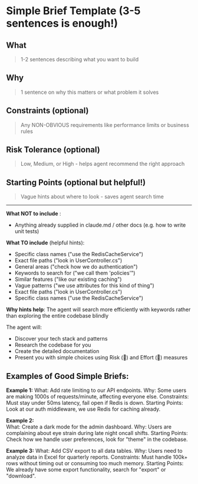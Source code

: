 # Simple Brief Template (3-5 sentences is enough!)

## What
> 1-2 sentences describing what you want to build

## Why  
> 1 sentence on why this matters or what problem it solves

## Constraints (optional)
> Any NON-OBVIOUS requirements like performance limits or business rules

## Risk Tolerance (optional)
> Low, Medium, or High - helps agent recommend the right approach

## Starting Points (optional but helpful!)
> Vague hints about where to look - saves agent search time

---

**What NOT to include** :
- Anything already supplied in claude.md / other docs  (e.g. how to write unit tests)

**What TO include** (helpful hints):
- Specific class names ("use the RedisCacheService")
- Exact file paths ("look in UserController.cs")
- General areas ("check how we do authentication")
- Keywords to search for ("we call them 'policies'")
- Similar features ("like our existing caching")
- Vague patterns ("we use attributes for this kind of thing")
- Exact file paths ("look in UserController.cs")
- Specific class names ("use the RedisCacheService")

**Why hints help**: The agent will search more efficiently with keywords rather than exploring the entire codebase blindly

The agent will:
- Discover your tech stack and patterns
- Research the codebase for you  
- Create the detailed documentation
- Present you with simple choices using Risk (🎯) and Effort (💪) measures

## Examples of Good Simple Briefs:

**Example 1:**
What: Add rate limiting to our API endpoints.
Why: Some users are making 1000s of requests/minute, affecting everyone else.
Constraints: Must stay under 50ms latency, fail open if Redis is down.
Starting Points: Look at our auth middleware, we use Redis for caching already.

**Example 2:**  
What: Create a dark mode for the admin dashboard.
Why: Users are complaining about eye strain during late night oncall shifts.
Starting Points: Check how we handle user preferences, look for "theme" in the codebase.

**Example 3:**
What: Add CSV export to all data tables.
Why: Users need to analyze data in Excel for quarterly reports.
Constraints: Must handle 100k+ rows without timing out or consuming too much memory.
Starting Points: We already have some export functionality, search for "export" or "download".
